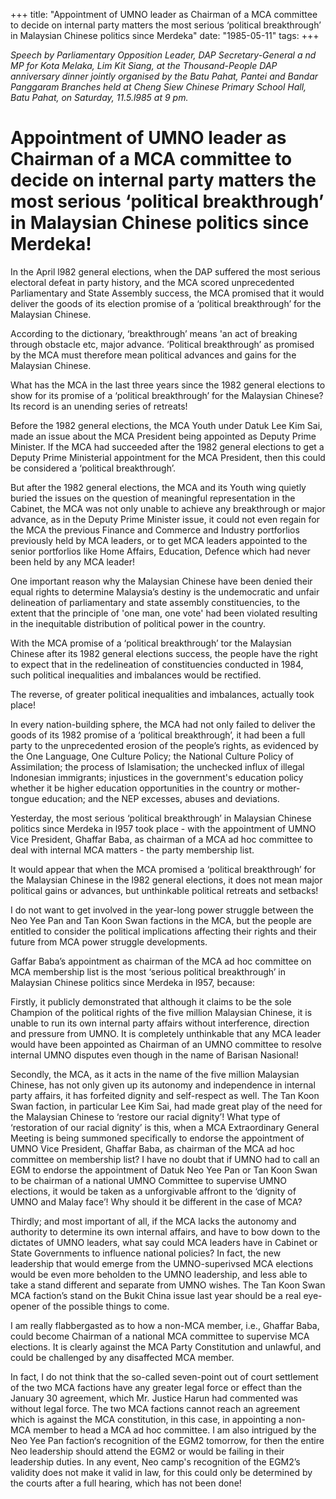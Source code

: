 +++ 
title: "Appointment of UMNO leader as Chairman of a MCA committee to decide on internal party matters the most serious ‘political breakthrough’ in Malaysian Chinese politics since Merdeka"
date: "1985-05-11"
tags:
+++

_Speech by Parliamentary Opposition Leader, DAP Secretary-General a nd MP for Kota Melaka, Lim Kit Siang, at the Thousand-People DAP anniversary dinner jointly organised by the Batu Pahat, Pantei and Bandar Panggaram Branches held at Cheng Siew Chinese Primary School Hall, Batu Pahat, on Saturday, 11.5.l985 at 9 pm._

# Appointment of UMNO leader as Chairman of a MCA committee to decide on internal party matters the most serious ‘political breakthrough’ in Malaysian Chinese politics since Merdeka!

In the April l982 general elections, when the DAP suffered the most serious electoral defeat in party history, and the MCA scored unprecedented Parliamentary and State Assembly success, the MCA promised that it would deliver the goods of its election promise of a ‘political breakthrough’ for the Malaysian Chinese.</u>

According to the dictionary, ‘breakthrough’ means 'an act of breaking 
through obstacle etc, major advance. ‘Political breakthrough’
as promised by the MCA must therefore mean political advances and gains
for the Malaysian Chinese.

What has the MCA in the last three years since the 1982 general
elections to show for its promise of a ‘political breakthrough’ for the
Malaysian Chinese? Its record is an unending series of retreats!

Before the 1982 general elections, the MCA Youth under Datuk
Lee Kim Sai, made an issue about the MCA President being appointed as Deputy
Prime Minister. lf the MCA had succeeded after the 1982 general elections
to get a Deputy Prime Ministerial appointment for the MCA President, then
this could be considered a ‘political breakthrough’.

But after the 1982 general elections, the MCA and its Youth wing
quietly buried the issues on the question of meaningful representation
in the Cabinet, the MCA was not only unable to achieve any breakthrough or
major advance, as in the Deputy Prime Minister issue, it could not even
regain for the MCA the previous Finance and Commerce and Industry portforlios
previously held by MCA leaders, or to get MCA leaders appointed to the senior
portforlios like Home Affairs, Education, Defence which had
never been held by any MCA leader!

One important reason why the Malaysian Chinese have been denied
their equal rights to determine Malaysia’s destiny is the undemocratic and
unfair delineation of parliamentary and state assembly constituencies, to
the extent that the principle of 'one man, one vote' had been violated
resulting in the inequitable distribution of political power in the country.

With the MCA promise of a ‘political breakthrough’ tor the
Malaysian Chinese after its 1982 general elections success, the people
have the right to expect that in the redelineation of constituencies conducted
in 1984, such political inequalities and imbalances would be rectified.

The reverse, of greater political inequalities and imbalances, actually took place!

In every nation-building sphere, the MCA had not only failed to deliver 
the goods of its 1982 promise of a ‘political breakthrough’,
it had been a full party to the unprecedented erosion of the people’s rights,
as evidenced by the One Language, One Culture Policy; the National Culture
Policy of Assimilation; the process of Islamisation; the unchecked influx
of illegal Indonesian immigrants; injustices in the government's education
policy whether it be higher education opportunities in the country or
mother-tongue education; and the NEP excesses, abuses and deviations.

Yesterday, the most serious ‘political breakthrough’ in
Malaysian Chinese politics since Merdeka in l957 took place - with the
appointment of UMNO Vice President, Ghaffar Baba, as chairman of a MCA 
ad hoc committee to deal with internal MCA matters - the party membership
list.

It would appear that when the MCA promised a ‘political breakthrough’
for the Malaysian Chinese in the l982 general elections, it does not mean
major political gains or advances, but unthinkable political retreats and
setbacks!

I do not want to get involved in the year-long power struggle
between the Neo Yee Pan and Tan Koon Swan factions in the MCA, but the people
are entitled to consider the political implications affecting their rights
and their future from MCA power struggle developments.

Gaffar Baba’s appointment as chairman of the MCA ad hoc committee
on MCA membership list is the most ‘serious political breakthrough’ in Malaysian
Chinese politics since Merdeka in l957, because:

Firstly, it publicly demonstrated that although it claims to be the
sole Champion of the political rights of the five million
Malaysian Chinese, it is unable to run its own internal party
affairs without interference, direction and pressure from 
UMNO. It is completely unthinkable that any MCA leader would
have been appointed as Chairman of an UMNO committee to resolve
internal UMNO disputes even though in the name of Barisan
Nasional!

Secondly, the MCA, as it acts in the name of the five million
Malaysian Chinese, has not only given up its autonomy and
independence in internal party affairs, it has forfeited
dignity and self-respect as well. The Tan Koon Swan faction,
in particular Lee Kim Sai, had made great play of the need
for the Malaysian Chinese to ‘restore our racial dignity’! 
What type of ‘restoration of our racial dignity’
is this, when a MCA Extraordinary General Meeting is being
summoned specifically to endorse the appointment of UMNO
Vice President, Ghaffar Baba, as chairman of the MCA 
ad hoc committee on membership list? I have no doubt that
if UMNO had to call an EGM to endorse the appointment of
Datuk Neo Yee Pan or Tan Koon Swan to be chairman of a national
UMNO Committee to supervise UMNO elections, it would be taken
as a unforgivable affront to the ‘dignity of UMNO and Malay
face’! Why should it be different in the case of MCA?

Thirdly; and most important of all, if the MCA lacks the autonomy 
and authority to determine its own internal affairs,
and have to bow down to the dictates of UMNO leaders, what
say could MCA leaders have in Cabinet or State Governments
to influence national policies? In fact, the new leadership
that would emerge from the UMNO-superivsed MCA elections
would be even more beholden to the UMNO leadership, and
less able to take a stand different and separate from UMNO
wishes. The Tan Koon Swan MCA faction’s stand on the Bukit China issue
last year should be a real eye-opener of the possible things to come.

I am really flabbergasted as to how a non-MCA member, i.e.,
Ghaffar Baba, could become Chairman of a national MCA committee to
supervise MCA elections. It is clearly against the MCA Party Constitution
and unlawful, and could be challenged by any disaffected MCA member.

In fact, I do not think that the so-called seven-point out of 
court settlement of the two MCA factions have any greater legal force or effect
than the January 30 agreement, which Mr. Justice Harun had commented was without 
legal force. The two MCA factions cannot reach an agreement which is against the MCA 
constitution, in this case, in appointing a non-MCA member to head a MCA ad hoc 
committee. I am also intrigued by the Neo Yee Pan faction‘s
recognition of the EGM2 tomorrow, for then the entire Neo leadership should attend the
EGM2 or would be failing in their leadership duties. In any event, Neo camp's recognition of the 
EGM2’s validity does not make it valid in law, for this could only be determined
by the courts after a full hearing, which has not been done!
 
